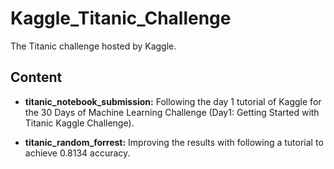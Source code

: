 # Kaggle_Titanic_Challenge
The Titanic challenge hosted by Kaggle.

## Content
- **titanic_notebook_submission:** Following the day 1 tutorial of Kaggle for the 30 Days of Machine Learning Challenge (Day1: Getting Started with Titanic Kaggle Challenge).

- **titanic_random_forrest:** Improving the results with following a tutorial to achieve 0.8134 accuracy.